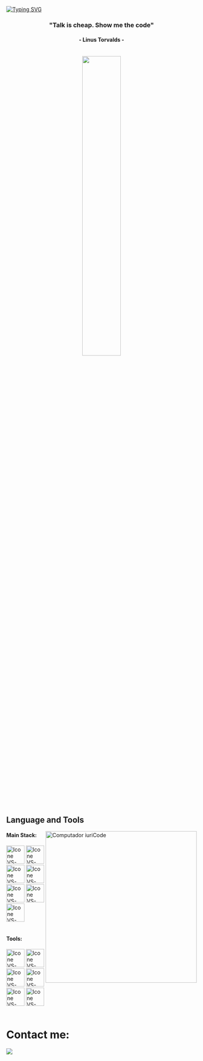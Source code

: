 
[![Typing SVG](https://readme-typing-svg.herokuapp.com?color=FF3670&size=35&center=true&vCenter=true&width=1000&lines=Welcome+to+my+GitHub+profile!;My+name+is+Matas+Pieczulis;I'm+Software+Engineering+Student)](https://github.com/Sekizyo)

<h3 align="center">"Talk is cheap. Show me the code"</h3>
<h4 align="center">- Linus Torvalds -</h4>

<br>

<div align="center" style="margin-bottom:200px">
 <img width=45% align="center" src="https://leetcard.jacoblin.cool/Sekizyo?ext=heatmap" />
</div>


<br>

## Language and Tools

<img src="https://raw.githubusercontent.com/MicaelliMedeiros/micaellimedeiros/master/image/computer-illustration.png" min-width="400px" max-width="400px" width="400px" align="right" alt="Computador iuriCode">

#### Main Stack:
<div>
  <img height="48px" width="48px" alt="Icone VS-Code" src="https://skillicons.dev/icons?i=py"/>
  <img height="48px" width="48px" alt="Icone VS-Code" src="https://skillicons.dev/icons?i=cpp"/>
  <img height="48px" width="48px" alt="Icone VS-Code" src="https://skillicons.dev/icons?i=cs"/>
  <img height="48px" width="48px" alt="Icone VS-Code" src="https://skillicons.dev/icons?i=selenium"/>
  <img height="48px" width="48px" alt="Icone VS-Code" src="https://skillicons.dev/icons?i=fastapi"/>
  <img height="48px" width="48px" alt="Icone VS-Code" src="https://skillicons.dev/icons?i=django"/>
  <img height="48px" width="48px" alt="Icone VS-Code" src="https://skillicons.dev/icons?i=flask"/>
</div>
<br>

#### Tools:
<div>
  <img height="48px" width="48px" alt="Icone VS-Code" src="https://skillicons.dev/icons?i=vscode"/>
  <img height="48px" width="48px" alt="Icone VS-Code" src="https://skillicons.dev/icons?i=visualstudio"/>
  <img height="48px" width="48px" alt="Icone VS-Code" src="https://skillicons.dev/icons?i=github"/>
  <img height="48px" width="48px" alt="Icone VS-Code" src="https://skillicons.dev/icons?i=git"/>
  <img height="48px" width="48px" alt="Icone VS-Code" src="https://skillicons.dev/icons?i=windows"/>
  <img height="48px" width="48px" alt="Icone VS-Code" src="https://skillicons.dev/icons?i=linux"/>
</div>

<br>
<h1>Contact me:</h1>
<div>
<a href = "mailto: mateuszpieczulis123@gmail.com"><img loading="lazy" src="https://img.shields.io/badge/Gmail-D14836?style=for-the-badge&logo=gmail&logoColor=white" target="_blank"></a>
</div>
